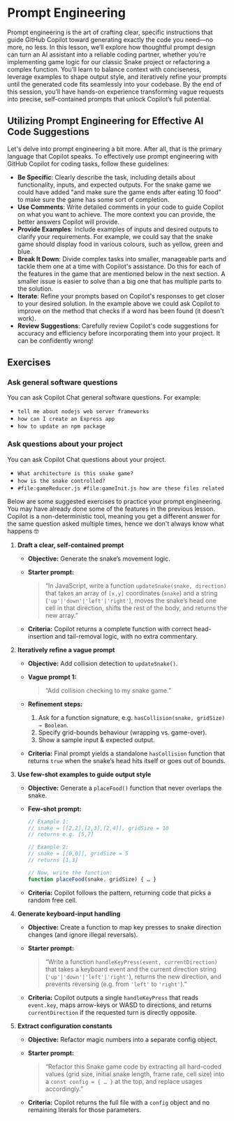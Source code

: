 # Prompt Engineering

Prompt engineering is the art of crafting clear, specific instructions that guide GitHub Copilot toward generating exactly the code you need—no more, no less. In this lesson, we’ll explore how thoughtful prompt design can turn an AI assistant into a reliable coding partner, whether you’re implementing game logic for our classic Snake project or refactoring a complex function. You’ll learn to balance context with conciseness, leverage examples to shape output style, and iteratively refine your prompts until the generated code fits seamlessly into your codebase. By the end of this session, you’ll have hands-on experience transforming vague requests into precise, self-contained prompts that unlock Copilot’s full potential.

## Utilizing Prompt Engineering for Effective AI Code Suggestions

Let's delve into prompt engineering a bit more. After all, that is the primary language that Copilot speaks. To effectively use prompt engineering with GitHub Copilot for coding tasks, follow these guidelines:

- **Be Specific**: Clearly describe the task, including details about functionality, inputs, and expected outputs. For the snake game we could have added "and make sure the game ends after eating 10 food" to make sure the game has some sort of completion. 
- **Use Comments**: Write detailed comments in your code to guide Copilot on what you want to achieve. The more context you can provide, the better answers Copilot will provide. 
- **Provide Examples**: Include examples of inputs and desired outputs to clarify your requirements. For example, we could say that the snake game should display food in various colours, such as yellow, green and blue. 
- **Break It Down**: Divide complex tasks into smaller, manageable parts and tackle them one at a time with Copilot's assistance. Do this for each of the features in the game that are mentioned below in the next section. A smaller issue is easier to solve than a big one that has multiple parts to the solution. 
- **Iterate**: Refine your prompts based on Copilot's responses to get closer to your desired solution. In the example above we could ask Copilot to improve on the method that checks if a word has been found (it doesn't work).  
- **Review Suggestions**: Carefully review Copilot's code suggestions for accuracy and efficiency before incorporating them into your project. It can be confidently wrong! 

## Exercises

### Ask general software questions

You can ask Copilot Chat general software questions. For example:

- `tell me about nodejs web server frameworks`
- `how can I create an Express app`
- `how to update an npm package`

### Ask questions about your project

You can ask Copilot Chat questions about your project.

- `What architecture is this snake game?`
- `how is the snake controlled?`
- `#file:gameReducer.js #file:gameInit.js how are these files related`

Below are some suggested exercises to practice your prompt engineering. You may have already done some of the features in the previous lesson. Copilot is a non-deterministic tool, meaning you get a different answer for the same question asked multiple times, hence we don't always know what happens 🤓

1. **Draft a clear, self-contained prompt**

   - **Objective:** Generate the snake’s movement logic.

   - **Starter prompt:**

     > “In JavaScript, write a function `updateSnake(snake, direction)` that takes an array of `[x,y]` coordinates (`snake`) and a string (`'up'|'down'|'left'|'right'`), moves the snake’s head one cell in that direction, shifts the rest of the body, and returns the new array.”

   - **Criteria:** Copilot returns a complete function with correct head-insertion and tail-removal logic, with no extra commentary.

2. **Iteratively refine a vague prompt**

   - **Objective:** Add collision detection to `updateSnake()`.

   - **Vague prompt 1:**

     > “Add collision checking to my snake game.”

   - **Refinement steps:**

     1. Ask for a function signature, e.g. `hasCollision(snake, gridSize) → Boolean`.
     2. Specify grid-bounds behaviour (wrapping vs. game-over).
     3. Show a sample input & expected output.

   - **Criteria:** Final prompt yields a standalone `hasCollision` function that returns `true` when the snake’s head hits itself or goes out of bounds.

3. **Use few-shot examples to guide output style**

   - **Objective:** Generate a `placeFood()` function that never overlaps the snake.

   - **Few-shot prompt:**

     ```js
     // Example 1:
     // snake = [[2,2],[2,3],[2,4]], gridSize = 10
     // returns e.g. [5,7]
     
     // Example 2:
     // snake = [[0,0]], gridSize = 5
     // returns [1,3]
     
     // Now, write the function:
     function placeFood(snake, gridSize) { … }
     ```

   - **Criteria:** Copilot follows the pattern, returning code that picks a random free cell.

4. **Generate keyboard-input handling**

   - **Objective:** Create a function to map key presses to snake direction changes (and ignore illegal reversals).

   - **Starter prompt:**

     > “Write a function `handleKeyPress(event, currentDirection)` that takes a keyboard event and the current direction string (`'up'|'down'|'left'|'right'`), returns the new direction, and prevents reversing (e.g. from `'left'` to `'right'`).”

   - **Criteria:** Copilot outputs a single `handleKeyPress` that reads `event.key`, maps arrow-keys or WASD to directions, and returns `currentDirection` if the requested turn is directly opposite.

5. **Extract configuration constants**

   - **Objective:** Refactor magic numbers into a separate config object.

   - **Starter prompt:**

     > “Refactor this Snake game code by extracting all hard-coded values (grid size, initial snake length, frame rate, cell size) into a `const config = { … }` at the top, and replace usages accordingly.”

   - **Criteria:** Copilot returns the full file with a `config` object and no remaining literals for those parameters.